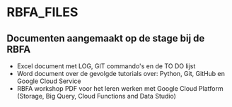 # RBFA_FILES
## Documenten aangemaakt op de stage bij de RBFA
- Excel document met LOG, GIT commando's en de TO DO lijst
- Word document over de gevolgde tutorials over: Python, Git, GitHub en Google Cloud Service
- RBFA workshop PDF voor het leren werken met Google Cloud Platform (Storage, Big Query, Cloud Functions and Data Studio)
